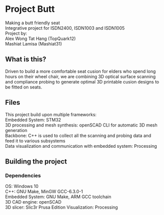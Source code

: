 # Project Butt
Making a butt friendly seat  
Integrative project for ISDN2400, ISDN1003 and ISDN1005  
Project by:   
Alex Wong Tat Hang (TopQuark12)   
Mashiat Lamisa (Mashiat31)  
  
## What is this?  
Driven to build a more comfortable seat cusion for elders who spend long hours on their wheel chair, we are combining 3D optical surface scanning and compliance probing to generate optimal 3D printable cusion designs to be fitted on seats. 
  
## Files
This project build upon multiple frameworks:  
Embedded System: STM32   
3D processing and mesh synthesis: openSCAD CLI for automatic 3D mesh generation   
Backbone: C++ is used to collect all the scanning and probing data and feed it to various subsystems  
Data visualization and communication with embedded system: Processing

## Building the project  
### Dependencies  
OS: Windows 10  
C++: GNU Make, MinGW GCC-6.3.0-1  
Embedded System: GNU Make, ARM GCC toolchain  
3D CAD engine: openSCAD   
3D slicer: Slic3r Prusa Edition 
Visualization: Processing  
